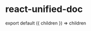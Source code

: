 # react-unified-doc

<!-- Unfortunate hack to make importing gatsby in mdx work... -->
export default ({ children }) => children
